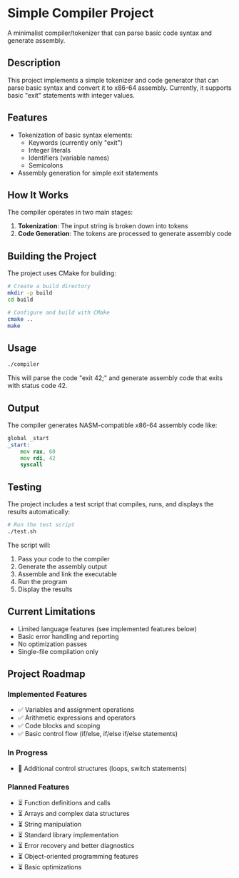 # Simple Compiler Project

A minimalist compiler/tokenizer that can parse basic code syntax and generate assembly.

## Description

This project implements a simple tokenizer and code generator that can parse basic syntax and convert it to x86-64 assembly. Currently, it supports basic "exit" statements with integer values.

## Features

- Tokenization of basic syntax elements:
  - Keywords (currently only "exit")
  - Integer literals
  - Identifiers (variable names)
  - Semicolons
- Assembly generation for simple exit statements

## How It Works

The compiler operates in two main stages:
1. **Tokenization**: The input string is broken down into tokens
2. **Code Generation**: The tokens are processed to generate assembly code

## Building the Project

The project uses CMake for building:

```bash
# Create a build directory
mkdir -p build
cd build

# Configure and build with CMake
cmake ..
make
```

## Usage

```bash
./compiler
```

This will parse the code "exit 42;" and generate assembly code that exits with status code 42.

## Output

The compiler generates NASM-compatible x86-64 assembly code like:

```asm
global _start
_start:
    mov rax, 60
    mov rdi, 42
    syscall
```

## Testing

The project includes a test script that compiles, runs, and displays the results automatically:

```bash
# Run the test script
./test.sh
```

The script will:
1. Pass your code to the compiler
2. Generate the assembly output
3. Assemble and link the executable
4. Run the program
5. Display the results

## Current Limitations

- Limited language features (see implemented features below)
- Basic error handling and reporting
- No optimization passes
- Single-file compilation only

## Project Roadmap

### Implemented Features
- ✅ Variables and assignment operations
- ✅ Arithmetic expressions and operators
- ✅ Code blocks and scoping
- ✅ Basic control flow (if/else, if/else if/else statements)

### In Progress
- 🔄 Additional control structures (loops, switch statements)

### Planned Features
- ⏳ Function definitions and calls
- ⏳ Arrays and complex data structures
- ⏳ String manipulation
- ⏳ Standard library implementation
- ⏳ Error recovery and better diagnostics
- ⏳ Object-oriented programming features
- ⏳ Basic optimizations

